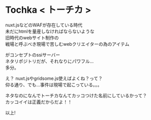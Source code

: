 # Tochka < トーチカ >

nuxt.jsなどのWAFが存在している時代  
未だにhtmlを量産しなければならないような  
旧時代のwebサイト制作の  
戦場と呼ぶべき現場で苦しむwebクリエイターの為のアイテム  
  
がコンセプトのssiサーバー  
ネタリポジトリだが、それなりにパワフル...  
多分。
  
え？ nuxt.jsやgridsome.js使えばよくね？って？  
仰る通り、でも...事件は現場で起こっている。。。  

ネタなのになんでトーチカなんてカッコつけた名前にしているかって？  
カッコイイは正義だからだよ！！  
  
以上!

